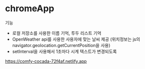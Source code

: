 # chromeApp
기능
- 로컬 저장소를 사용한 이름 기억, 투두 리스트 기억
- OpenWeather api를 사용한 사용자에 맞는 날씨 제공 (위치정보는 js의 navigator.geolocation.getCurrentPosition을 사용)
- setInterval을 사용해서 1초마다 시계 텍스트가 변경되도록 


https://comfy-cocada-72f4af.netlify.app

